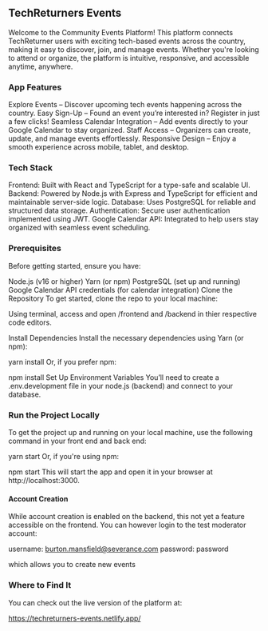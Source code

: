 ## TechReturners Events

Welcome to the Community Events Platform!
This platform connects TechReturner users with exciting tech-based events across the country, making it easy to discover, join, and manage events. Whether you're looking to attend or organize, the platform is intuitive, responsive, and accessible anytime, anywhere.

### App Features
Explore Events – Discover upcoming tech events happening across the country.
Easy Sign-Up – Found an event you’re interested in? Register in just a few clicks!
Seamless Calendar Integration – Add events directly to your Google Calendar to stay organized.
Staff Access – Organizers can create, update, and manage events effortlessly.
Responsive Design – Enjoy a smooth experience across mobile, tablet, and desktop.

### Tech Stack
Frontend: Built with React and TypeScript for a type-safe and scalable UI.
Backend: Powered by Node.js with Express and TypeScript for efficient and maintainable server-side logic.
Database: Uses PostgreSQL for reliable and structured data storage.
Authentication: Secure user authentication implemented using JWT.
Google Calendar API: Integrated to help users stay organized with seamless event scheduling.


### Prerequisites
Before getting started, ensure you have:

Node.js (v16 or higher)
Yarn (or npm)
PostgreSQL (set up and running)
Google Calendar API credentials (for calendar integration)
Clone the Repository
To get started, clone the repo to your local machine:

Using terminal, access and open /frontend and /backend in thier respective code editors.

Install Dependencies
Install the necessary dependencies using Yarn (or npm):

yarn install
Or, if you prefer npm:

npm install
Set Up Environment Variables
You’ll need to create a .env.development file in your node.js (backend) and connect to your database. 



### Run the Project Locally
To get the project up and running on your local machine, use the following command in your front end and back end:

yarn start
Or, if you're using npm:

npm start
This will start the app and open it in your browser at http://localhost:3000.

#### Account Creation
While account creation is enabled on the backend, this not yet a feature accessible on the frontend. You can however login to the test moderator account:

username: burton.mansfield@severance.com
password: password

which allows you to create new events


### Where to Find It
You can check out the live version of the platform at:

https://techreturners-events.netlify.app/